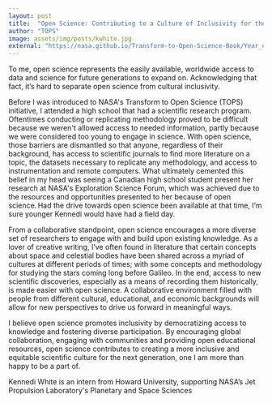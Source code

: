 ```yaml
---
layout: post
title:  "Open Science: Contributing to a Culture of Inclusivity for the Next Generation"
author: "TOPS"
image: assets/img/posts/kwhite.jpg
external: "https://nasa.github.io/Transform-to-Open-Science-Book/Year_of_Open_Science_Guide/readme.html"
---
```

To me, open science represents the easily available, worldwide access to data and science for future generations to expand on. Acknowledging that fact, it’s hard to separate open science from cultural inclusivity. 

Before I was introduced to NASA's Transform to Open Science (TOPS) initiative, I attended a high school that had a scientific research program. Oftentimes conducting or replicating methodology proved to be difficult because we weren't allowed access to needed information, partly because we were considered too young to engage in science. With open science, those barriers are dismantled so that anyone, regardless of their background, has access to scientific journals to find more literature on a topic, the datasets necessary to replicate any methodology, and access to instrumentation and remote computers. What ultimately cemented this belief in my head was seeing a Canadian high school student present her research at NASA's Exploration Science Forum, which was achieved due to the resources and opportunities presented to her because of open science. Had the drive towards open science been available at that time, I’m sure younger Kennedi would have had a field day.

From a collaborative standpoint, open science encourages a more diverse set of researchers to engage with and build upon existing knowledge. As a lover of creative writing, I’ve often found in literature that certain concepts about space and celestial bodies have been shared across a myriad of cultures at different periods of times; with some concepts and methodology for studying the stars coming long before Galileo. In the end, access to new scientific discoveries, especially as a means of recording them historically, is made easier with open science. A collaborative environment filled with people from different cultural, educational, and economic backgrounds will allow for new perspectives to drive us forward in meaningful ways.  

I believe open science promotes inclusivity by democratizing access to knowledge and fostering diverse participation. By encouraging global collaboration, engaging with communities and providing open educational resources, open science contributes to creating a more inclusive and equitable scientific culture for the next generation, one I am more than happy to be a part of. 

Kennedi White is an intern from Howard University, supporting NASA’s Jet Propulsion Laboratory's Planetary and Space Sciences   